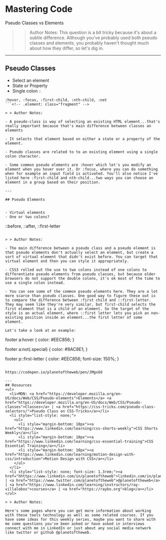 <!-- .slide: data-state="title" -->

# Mastering Code
Pseudo Classes vs Elements

> >Author Notes:
This question is a bit tricky because it's about a subtle difference. Although you've probably used both pseudo classes and elements, you probably haven't thought much about how they differ, so let's dig in.

---

## Pseudo Classes

- Select an element
- State or Property
- Single colon `:`

```
:hover, :focus, :first-child, :nth-child, :not
```<!-- .element: class="fragment" -->

> > Author Notes:

- A pseudo-class is way of selecting an existing HTML element...that's really important because that's main difference between classes an elements

- It selects that element based on either a state or a property of the element.

- Pseudo classes are related to to an existing element using a single colon character.

- Some common pseudo elements are :hover which let's you modify an element when you hover over it. Or :focus, where you can do something when for example an input field is activated. You'll also notice I've listed here :first-child and nth-child...two ways you can choose an element in a group based on their position.

---

## Pseudo Elements


- Virtual elements
- One or two colons?

```
::before, ::after, ::first-letter
```<!-- .element: class="fragment" -->

> > Author Notes:

- The main difference between a pseudo class and a pseudo element is that pseudo elements don't actually select an element, but create a sort of virtual element that didn't exist before. You can target that virtual element and then you can style it appropriately.

- CSS3 rolled out the use to two colons instead of one colons to differentiate pseudo elements from pseudo classes, but because older browsers do not support the double colons, it's ok most of the time to use a single colon instead.

- You can see some of the common pseudo elements here. They are a lot more scarce than pseudo classes. One good way to figure these out is to compare the difference between :first child and ::first-letter. They may seem like they're very similar, but first-child selects the first element that is a child of an element. So the target of the style is an actual element, where ::first letter lets you pick an non-existing position inside an element...the first letter of some element.

Let's take a look at an example:

```
footer a:hover {
  color: #EEC856;
}

footer a:not(.special) {
  color: #8AC8E1;
}

footer p::first-letter {
  color: #EEC856;
  font-size: 150%;
}
```

https://codepen.io/planetoftheweb/pen/JMgxOd

---
## Resources
<ul>
  <li>MDN: <a href="https://developer.mozilla.org/en-US/docs/Web/CSS/Pseudo-elements">Elements</a> <a href="https://developer.mozilla.org/en-US/docs/Web/CSS/Pseudo-classes">Classes</a> | <a href="https://css-tricks.com/pseudo-class-selectors/">Pseudo Class on CSS-Tricks</a></li>
  <li style="list-style: none;">
    <ul>
      <li style="margin-bottom: 10px"><a href="https://www.linkedin.com/learning/css-shorts-weekly">CSS Shorts Weekly</a></li>
      <li style="margin-bottom: 10px"><a href="https://www.linkedin.com/learning/css-essential-training">CSS Essential Training</a></li>
      <li style="margin-bottom: 10px"><a href="https://www.linkedin.com/learning/motion-design-with-css/introduction">Motion Design with CSS</a></li>
    </ul>
  </li>
  <li style="list-style: none; font-size: 1.3rem;"><a href="hhttps://www.linkedin.com/in/planetoftheweb">linkedin.com/in/planetoftheweb</a> | <a href="https://www.twitter.com/planetoftheweb">@planetoftheweb</a> | <a href="https://www.linkedin.com/learning/instructors/ray-villalobos">courses</a> | <a href="https://raybo.org">blog</a></li>
</ul>

> > Author Notes:

Here's some pages where you can get more information about working with these tools technology as well as some related courses. If you have some ideas for this weekly series, maybe you want to share with me some questions you've been asked or have asked in interviews connect with me in LinkedIn or just about any social media network like twitter or github @planetoftheweb.

